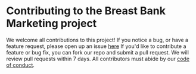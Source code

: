 # Contributing to the Breast Bank Marketing project

We welcome all contributions to this project!
If you notice a bug, or have a feature request,
please open up an issue [here](git@github.com:UBC-MDS/bank-marketing-analysis.git)
If you'd like to contribute a feature or bug fix,
you can fork our repo and submit a pull request.
We will review pull requests within 7 days.
All contributors must abide by our [code of conduct](CODE_OF_CONDUCT.md).

